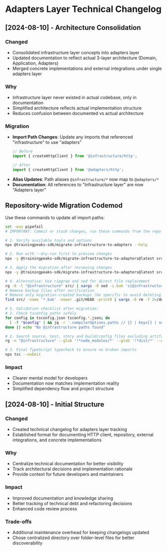 # Adapters Layer Technical Changelog

## [2024-08-10] - Architecture Consolidation

### Changed
- Consolidated infrastructure layer concepts into adapters layer
- Updated documentation to reflect actual 3-layer architecture (Domain, Application, Adapters)
- Merged concrete implementations and external integrations under single adapters layer

### Why
- Infrastructure layer never existed in actual codebase, only in documentation
- Simplified architecture reflects actual implementation structure
- Reduces confusion between documented vs actual architecture

### Migration
- **Import Path Changes**: Update any imports that referenced "infrastructure" to use "adapters"
  ```typescript
  // Before
  import { createHttpClient } from '@infrastructure/http';
  
  // After  
  import { createHttpClient } from '@adapters/http';
  ```
- **Alias Updates**: Path aliases `@infrastructure/*` now map to `@adapters/*`
- **Documentation**: All references to "Infrastructure layer" are now "Adapters layer"

## Repository-wide Migration Codemod

Use these commands to update all import paths:
```bash
set -euo pipefail
# IMPORTANT: Commit or stash changes, run these commands from the repo root, and use a dedicated branch

# 1. Verify available tools and options
npx @trainingpeaks-sdk/migrate-infrastructure-to-adapters --help

# 2. Run with --dry-run first to preview changes
npx -y @trainingpeaks-sdk/migrate-infrastructure-to-adapters@latest src/ --dry-run --include="*.ts,*.tsx,*.js,*.jsx,*.mts,*.cts,*.d.ts"

# 3. Apply the migration after reviewing changes
npx -y @trainingpeaks-sdk/migrate-infrastructure-to-adapters@latest src/ --include="*.ts,*.tsx,*.js,*.jsx,*.mts,*.cts,*.d.ts,*.stories.*" --ignore-patterns="**/*.test.*,**/*.spec.*"

# 4. Alternative: Use ripgrep and sed for direct file replacement
rg -0 -l "@infrastructure" src/ | xargs -0 sed -i.bak 's|@infrastructure|@adapters|g'
# Remove backup files after verification
# Remove only migration-created backups (be specific to avoid deleting unrelated .bak files)
find src/ -name '*.bak' -newer .git/HEAD -print0 | xargs -0 rm -f 2>/dev/null || true

# 5. Validation checklist after migration:
# 1. Check tsconfig paths safely
for config in tsconfig.json tsconfig.*.json; do
  [ -f "$config" ] && jq -r '.compilerOptions.paths // {} | keys[] | select(contains("@infrastructure"))' "$config" 2>/dev/null
done || echo "No @infrastructure paths found"

# 2. Search source, test, story and build/config files excluding artifacts
rg -n "@infrastructure" --glob '!*node_modules/*' --glob '!*dist/*' --glob '!*build/*' --glob '*.{config,conf}.{js,ts,json}' -t ts -t tsx -t js -t jsx -t json

# 3. Final TypeScript typecheck to ensure no broken imports
npx tsc --noEmit
```

### Impact
- Clearer mental model for developers
- Documentation now matches implementation reality
- Simplified dependency flow and project structure

## [2024-08-10] - Initial Structure

### Changed
- Created technical changelog for adapters layer tracking
- Established format for documenting HTTP client, repository, external integrations, and concrete implementations

### Why
- Centralize technical documentation for better visibility
- Track architectural decisions and implementation rationale
- Provide context for future developers and maintainers

### Impact
- Improved documentation and knowledge sharing
- Better tracking of technical debt and refactoring decisions
- Enhanced code review process

### Trade-offs
- Additional maintenance overhead for keeping changelogs updated
- Chose centralized directory over folder-level files for better discoverability